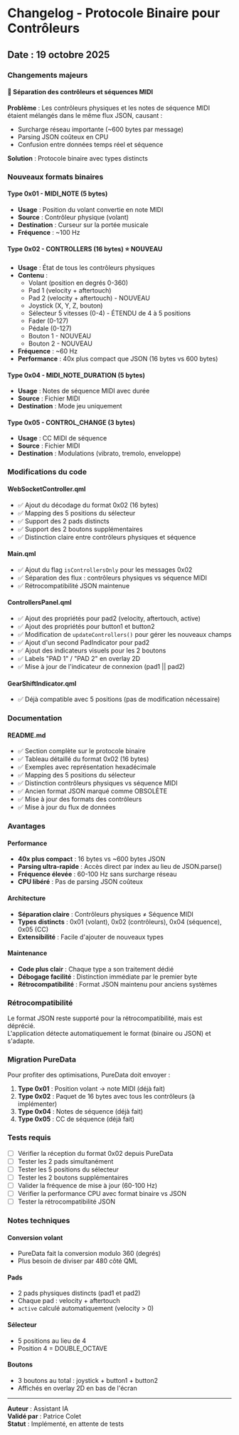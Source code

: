# Changelog - Protocole Binaire pour Contrôleurs

## Date : 19 octobre 2025

### Changements majeurs

#### 🎯 Séparation des contrôleurs et séquences MIDI

**Problème** : Les contrôleurs physiques et les notes de séquence MIDI étaient mélangés dans le même flux JSON, causant :
- Surcharge réseau importante (~600 bytes par message)
- Parsing JSON coûteux en CPU
- Confusion entre données temps réel et séquence

**Solution** : Protocole binaire avec types distincts

### Nouveaux formats binaires

#### Type 0x01 - MIDI_NOTE (5 bytes)
- **Usage** : Position du volant convertie en note MIDI
- **Source** : Contrôleur physique (volant)
- **Destination** : Curseur sur la portée musicale
- **Fréquence** : ~100 Hz

#### Type 0x02 - CONTROLLERS (16 bytes) ⭐ NOUVEAU
- **Usage** : État de tous les contrôleurs physiques
- **Contenu** :
  - Volant (position en degrés 0-360)
  - Pad 1 (velocity + aftertouch)
  - Pad 2 (velocity + aftertouch) - NOUVEAU
  - Joystick (X, Y, Z, bouton)
  - Sélecteur 5 vitesses (0-4) - ÉTENDU de 4 à 5 positions
  - Fader (0-127)
  - Pédale (0-127)
  - Bouton 1 - NOUVEAU
  - Bouton 2 - NOUVEAU
- **Fréquence** : ~60 Hz
- **Performance** : 40x plus compact que JSON (16 bytes vs 600 bytes)

#### Type 0x04 - MIDI_NOTE_DURATION (5 bytes)
- **Usage** : Notes de séquence MIDI avec durée
- **Source** : Fichier MIDI
- **Destination** : Mode jeu uniquement

#### Type 0x05 - CONTROL_CHANGE (3 bytes)
- **Usage** : CC MIDI de séquence
- **Source** : Fichier MIDI
- **Destination** : Modulations (vibrato, tremolo, enveloppe)

### Modifications du code

#### WebSocketController.qml
- ✅ Ajout du décodage du format 0x02 (16 bytes)
- ✅ Mapping des 5 positions du sélecteur
- ✅ Support des 2 pads distincts
- ✅ Support des 2 boutons supplémentaires
- ✅ Distinction claire entre contrôleurs physiques et séquence

#### Main.qml
- ✅ Ajout du flag `isControllersOnly` pour les messages 0x02
- ✅ Séparation des flux : contrôleurs physiques vs séquence MIDI
- ✅ Rétrocompatibilité JSON maintenue

#### ControllersPanel.qml
- ✅ Ajout des propriétés pour pad2 (velocity, aftertouch, active)
- ✅ Ajout des propriétés pour button1 et button2
- ✅ Modification de `updateControllers()` pour gérer les nouveaux champs
- ✅ Ajout d'un second PadIndicator pour pad2
- ✅ Ajout des indicateurs visuels pour les 2 boutons
- ✅ Labels "PAD 1" / "PAD 2" en overlay 2D
- ✅ Mise à jour de l'indicateur de connexion (pad1 || pad2)

#### GearShiftIndicator.qml
- ✅ Déjà compatible avec 5 positions (pas de modification nécessaire)

### Documentation

#### README.md
- ✅ Section complète sur le protocole binaire
- ✅ Tableau détaillé du format 0x02 (16 bytes)
- ✅ Exemples avec représentation hexadécimale
- ✅ Mapping des 5 positions du sélecteur
- ✅ Distinction contrôleurs physiques vs séquence MIDI
- ✅ Ancien format JSON marqué comme OBSOLÈTE
- ✅ Mise à jour des formats des contrôleurs
- ✅ Mise à jour du flux de données

### Avantages

#### Performance
- **40x plus compact** : 16 bytes vs ~600 bytes JSON
- **Parsing ultra-rapide** : Accès direct par index au lieu de JSON.parse()
- **Fréquence élevée** : 60-100 Hz sans surcharge réseau
- **CPU libéré** : Pas de parsing JSON coûteux

#### Architecture
- **Séparation claire** : Contrôleurs physiques ≠ Séquence MIDI
- **Types distincts** : 0x01 (volant), 0x02 (contrôleurs), 0x04 (séquence), 0x05 (CC)
- **Extensibilité** : Facile d'ajouter de nouveaux types

#### Maintenance
- **Code plus clair** : Chaque type a son traitement dédié
- **Débogage facilité** : Distinction immédiate par le premier byte
- **Rétrocompatibilité** : Format JSON maintenu pour anciens systèmes

### Rétrocompatibilité

Le format JSON reste supporté pour la rétrocompatibilité, mais est déprécié.  
L'application détecte automatiquement le format (binaire ou JSON) et s'adapte.

### Migration PureData

Pour profiter des optimisations, PureData doit envoyer :
1. **Type 0x01** : Position volant → note MIDI (déjà fait)
2. **Type 0x02** : Paquet de 16 bytes avec tous les contrôleurs (à implémenter)
3. **Type 0x04** : Notes de séquence (déjà fait)
4. **Type 0x05** : CC de séquence (déjà fait)

### Tests requis

- [ ] Vérifier la réception du format 0x02 depuis PureData
- [ ] Tester les 2 pads simultanément
- [ ] Tester les 5 positions du sélecteur
- [ ] Tester les 2 boutons supplémentaires
- [ ] Valider la fréquence de mise à jour (60-100 Hz)
- [ ] Vérifier la performance CPU avec format binaire vs JSON
- [ ] Tester la rétrocompatibilité JSON

### Notes techniques

#### Conversion volant
- PureData fait la conversion modulo 360 (degrés)
- Plus besoin de diviser par 480 côté QML

#### Pads
- 2 pads physiques distincts (pad1 et pad2)
- Chaque pad : velocity + aftertouch
- `active` calculé automatiquement (velocity > 0)

#### Sélecteur
- 5 positions au lieu de 4
- Position 4 = DOUBLE_OCTAVE

#### Boutons
- 3 boutons au total : joystick + button1 + button2
- Affichés en overlay 2D en bas de l'écran

---

**Auteur** : Assistant IA  
**Validé par** : Patrice Colet  
**Statut** : Implémenté, en attente de tests

